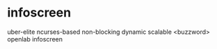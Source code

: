 infoscreen
==========

uber-elite ncurses-based non-blocking dynamic scalable &lt;buzzword> openlab infoscreen
